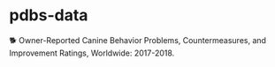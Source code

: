 # pdbs-data
🐕 Owner-Reported Canine Behavior Problems, Countermeasures, and Improvement Ratings, Worldwide: 2017-2018.
